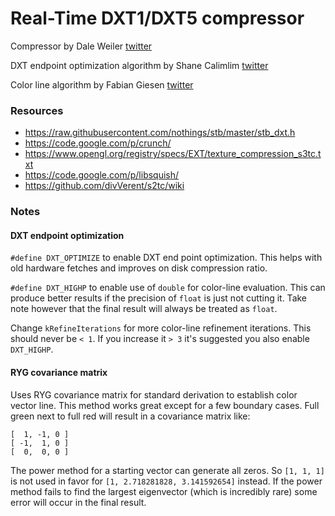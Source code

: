 # Real-Time DXT1/DXT5 compressor

Compressor by Dale Weiler [twitter](https://twitter.com/graphmaster)

DXT endpoint optimization algorithm by Shane Calimlim [twitter](https://twitter.com/ShaneCalimlim)

Color line algorithm by Fabian Giesen [twitter](https://twitter.com/rygorous)

### Resources
* https://raw.githubusercontent.com/nothings/stb/master/stb_dxt.h
* https://code.google.com/p/crunch/
* https://www.opengl.org/registry/specs/EXT/texture_compression_s3tc.txt
* https://code.google.com/p/libsquish/
* https://github.com/divVerent/s2tc/wiki

### Notes
#### DXT endpoint optimization
`#define DXT_OPTIMIZE` to enable DXT end point optimization. This helps with
old hardware fetches and improves on disk compression ratio.

`#define DXT_HIGHP` to enable use of `double` for color-line evaluation. This
can produce better results if the precision of `float` is just not cutting it.
Take note however that the final result will always be treated as `float`.

Change `kRefineIterations` for more color-line refinement iterations. This should
never be `< 1`. If you increase it `> 3` it's suggested you also enable `DXT_HIGHP`.

#### RYG covariance matrix
Uses RYG covariance matrix for standard derivation to establish color vector
line. This method works great except for a few boundary cases. Full green
next to full red will result in a covariance matrix like:
```
[  1, -1, 0 ]
[ -1,  1, 0 ]
[  0,  0, 0 ]
```

The power method for a starting vector can generate all zeros. So `[1, 1, 1]`
is not used in favor for `[1, 2.718281828, 3.141592654]` instead. If the power
method fails to find the largest eigenvector (which is incredibly rare) some
error will occur in the final result.
